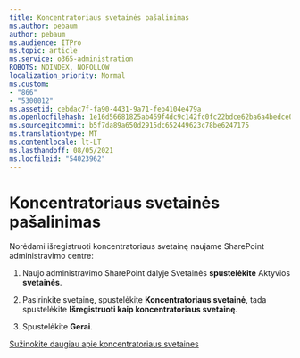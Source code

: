 ```yaml
---
title: Koncentratoriaus svetainės pašalinimas
ms.author: pebaum
author: pebaum
ms.audience: ITPro
ms.topic: article
ms.service: o365-administration
ROBOTS: NOINDEX, NOFOLLOW
localization_priority: Normal
ms.custom:
- "866"
- "5300012"
ms.assetid: cebdac7f-fa90-4431-9a71-feb4104e479a
ms.openlocfilehash: 1e16d56681825ab469f4dc9c142fc0fc22bdce62ba6a4bedce0ad8f488acf71f
ms.sourcegitcommit: b5f7da89a650d2915dc652449623c78be6247175
ms.translationtype: MT
ms.contentlocale: lt-LT
ms.lasthandoff: 08/05/2021
ms.locfileid: "54023962"
---
```

# <a name="remove-a-hub-site"></a>Koncentratoriaus svetainės pašalinimas

Norėdami išregistruoti koncentratoriaus svetainę naujame SharePoint administravimo centre:
  
1. Naujo administravimo SharePoint dalyje Svetainės **spustelėkite** Aktyvios **svetainės**.

2. Pasirinkite svetainę, spustelėkite **Koncentratoriaus svetainė**, tada spustelėkite **Išregistruoti kaip koncentratoriaus svetainę**.

3. Spustelėkite **Gerai**.

[Sužinokite daugiau apie koncentratoriaus svetaines](https://support.office.com/article/what-is-a-sharepoint-hub-site-fe26ae84-14b7-45b6-a6d1-948b3966427f)
  